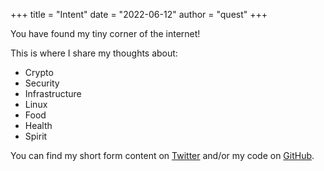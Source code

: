 +++
title = "Intent"
date = "2022-06-12"
author = "quest"
+++

You have found my tiny corner of the internet!

This is where I share my thoughts about:

- Crypto
- Security
- Infrastructure
- Linux
- Food
- Health
- Spirit

You can find my short form content on [Twitter](https://twitter.com/zquestz) and/or my code on [GitHub](https://github.com/zquestz).